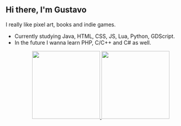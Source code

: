 ## Hi there, I'm Gustavo

I really like pixel art, books and indie games.

- Currently studying Java, HTML, CSS, JS, Lua, Python, GDScript.
- In the future I wanna learn PHP, C/C++ and C# as well.

<div align="center">
  <a href="https://github.com/oligustavo">
  <img height="180em" src="https://github-readme-stats.vercel.app/api?username=oligustavo&show_icons=true&theme=midnight-purple&include_all_commits=true&count_private=true"/>
  <img height="180em" src="https://github-readme-stats.vercel.app/api/top-langs/?username=gustavoolivv&layout=compact&langs_count=7&theme=midnight-purple"/>
</div>
